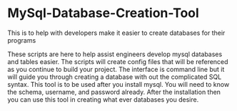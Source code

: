 # MySql-Database-Creation-Tool
This is to help with developers make it easier to create databases for their programs

These scripts are here to help assist engineers develop mysql databases and tables easier. The scripts will create config files that will be referenced as you continue to build your project. The interface is command line but it will guide you through creating a database with out the complicated SQL syntax. This tool is to be used after you install mysql. You will need to know the schema, username, and password already. After the installation then you can use this tool in creating what ever databases you desire.
